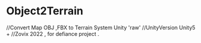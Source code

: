 # Object2Terrain
//Convert Map OBJ ,FBX to Terrain System Unity 'raw'  //UnityVersion Unity5 +  //Zovix 2022 , for defiance project .  
